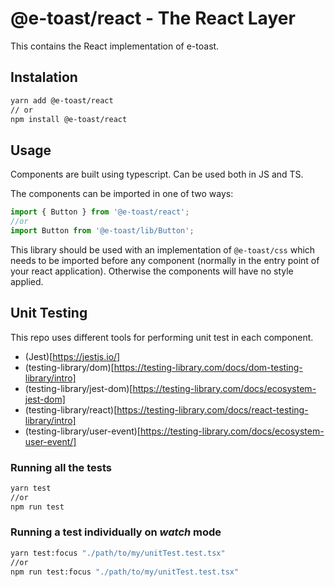 # @e-toast/react - The React Layer

This contains the React implementation of e-toast.

## Instalation

```bash
yarn add @e-toast/react
// or
npm install @e-toast/react
```

## Usage

Components are built using typescript. Can be used both in JS and TS.

The components can be imported in one of two ways:

```javascript
import { Button } from '@e-toast/react';
//or
import Button from '@e-toast/lib/Button';
```

This library should be used with an implementation of ```@e-toast/css``` which needs to be imported before any component (normally in the entry point of your react application). Otherwise the components will have no style applied.


## Unit Testing 

This repo uses different tools for performing unit test in each component. 
- (Jest)[https://jestjs.io/] 
- (testing-library/dom)[https://testing-library.com/docs/dom-testing-library/intro]
- (testing-library/jest-dom)[https://testing-library.com/docs/ecosystem-jest-dom]
- (testing-library/react)[https://testing-library.com/docs/react-testing-library/intro]
- (testing-library/user-event)[https://testing-library.com/docs/ecosystem-user-event/]
### Running all the tests 
```bash
yarn test 
//or
npm run test
```
### Running a test individually on _watch_ mode
```bash
yarn test:focus "./path/to/my/unitTest.test.tsx"
//or
npm run test:focus "./path/to/my/unitTest.test.tsx"
```
